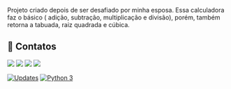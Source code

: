 Projeto criado depois de ser desafiado por minha esposa.
Essa calculadora faz o básico ( adição, subtração, multiplicação e divisão),
porém, também retorna a tabuada, raiz quadrada e cúbica.

## :boy: Contatos

  <a href="https://www.instagram.com/isaeldjunior/" target="_blank"><img src="https://img.shields.io/badge/-Instagram-%23E4405F?style=for-the-badge&logo=instagram&logoColor=white" target="_blank"></a> <a href="https://t.me/IsaeldJunior/" target="_blank"><img src="https://img.shields.io/badge/Telegram-2CA5E0?style=for-the-badge&logo=telegram&logoColor=white" target="_blank"></a> <a href = "mailto:isaeldjunior@gmail.com"><img src="https://img.shields.io/badge/Gmail-D14836?style=for-the-badge&logo=gmail&logoColor=white" target="_blank"></a> <a href="https://www.linkedin.com/in/isael-d-junior/" target="_blank"><img src="https://img.shields.io/badge/-LinkedIn-%230077B5?style=for-the-badge&logo=linkedin&logoColor=white" target="_blank"></a>

[![Updates](https://pyup.io/repos/github/IsaelDJunior/Calculadora/shield.svg)](https://pyup.io/repos/github/IsaelDJunior/Calculadora/)
[![Python 3](https://pyup.io/repos/github/IsaelDJunior/Calculadora/python-3-shield.svg)](https://pyup.io/repos/github/IsaelDJunior/Calculadora/)
